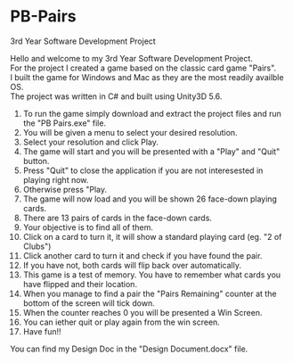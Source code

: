# PB-Pairs  
3rd Year Software Development Project  

Hello and welcome to my 3rd Year Software Development Project.  
For the project I created a game based on the classic card game "Pairs".   
I built the game for Windows and Mac as they are the most readily availble OS.   
The project was written in C# and built using Unity3D 5.6.  



1. To run the game simply download and extract the project files and run the "PB Pairs.exe" file.    
2. You will be given a menu to select your desired resolution.  
3. Select your resolution and click Play.   
4. The game will start and you will be presented with a "Play" and "Quit" button.  
5. Press "Quit" to close the application if you are not interesested in playing right now.  
6. Otherwise press "Play.  
7. The game will now load and you will be shown 26 face-down playing cards.  
8. There are 13 pairs of cards in the face-down cards.  
9. Your objective is to find all of them.   
10. Click on a card to turn it, it will show a standard playing card (eg. "2 of Clubs")  
11. Click another card to turn it and check if you have found the pair.   
12. If you have not, both cards will flip back over automatically.   
13. This game is a test of memory. You have to remember what cards you have flipped and their location.     
14. When you manage to find a pair the "Pairs Remaining" counter at the bottom of the screen will tick down.   
15. When the counter reaches 0 you will be presented a Win Screen.  
16. You can iether quit or play again from the win screen.  
17. Have fun!!  

You can find my Design Doc in the "Design Document.docx" file.
